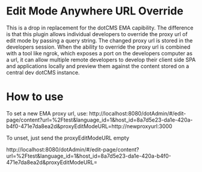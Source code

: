 # Edit Mode Anywhere URL Override
This is a drop in replacement for the dotCMS EMA capibility.  The difference is that this plugin allows individual developers to override the proxy url of edit mode by passing a query string.  The changed proxy url is stored in the developers session.  When the ability to override the proxy url is combined with a tool like ngrok, which exposes a port on the developers computer as a url, it can allow multiple remote developers to develop their client side SPA and applications locally and preview them against the content stored on a central dev dotCMS instance.



# How to use

To set a new EMA proxy url, use:
http://localhost:8080/dotAdmin/#/edit-page/content?url=%2Ftest&language_id=1&host_id=8a7d5e23-da1e-420a-b4f0-471e7da8ea2d&proxyEditModeURL=http://newproxyurl:3000

To unset, just send the proxyEditModeURL empty

http://localhost:8080/dotAdmin/#/edit-page/content?url=%2Ftest&language_id=1&host_id=8a7d5e23-da1e-420a-b4f0-471e7da8ea2d&proxyEditModeURL=
